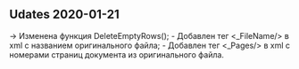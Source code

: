 ﻿## Udates 2020-01-21

-> Изменена функция DeleteEmptyRows();
	- Добавлен тег <_FileName/> в xml с названием оригинального файла;
	- Добавлен тег <_Pages/> в xml с номерами страниц документа из оригинального файла.
